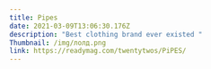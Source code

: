 ```yaml
---
title: Pipes
date: 2021-03-09T13:06:30.176Z
description: "Best clothing brand ever existed "
Thumbnail: /img/лолд.png
link: https://readymag.com/twentytwos/PiPES/
---
```

